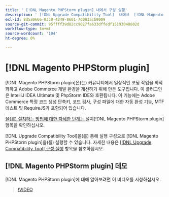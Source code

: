 ```yaml
---
title: ' [!DNL Magento PHPStorm plugin] 내에서 구성 실행'
description: ' [!DNL Upgrade Compatibility Tool]  내에서  [!DNL Magento PHPStorm plugin]을(를) 사용하려면 이 안내서를 따르십시오.'
exl-id: 8d5a0666-83c0-4249-8601-7d081acb9009
source-git-commit: 95ffff39d82cc9027fa633dffedf15193040802d
workflow-type: tm+mt
source-wordcount: '104'
ht-degree: 0%

---
```


# [!DNL Magento PHPStorm plugin]

[!DNL Magento PHPStorm plugin]은(는) 커뮤니티에서 일상적인 코딩 작업을 최적화하고 Adobe Commerce 개발 환경을 개선하기 위해 만든 도구입니다. 이 플러그인은 IntelliJ IDEA Ultimate 및 PhpStorm IDE와 호환됩니다. 이 기능에는 Adobe Commerce 특정 코드 생성 단축키, 코드 검사, 구성 파일에 대한 자동 완성 기능, MTF 테스트 및 RequireJS가 포함되어 있습니다.

[을(를) 설치하는 방법에 대한 자세한 단계는 &#x200B;](https://developer.adobe.com/commerce/php/best-practices/phpstorm/install/)설치[!DNL Magento PHPStorm plugin] 항목을 확인하십시오.

[!DNL Upgrade Compatibility Tool]을(를) 통해 실행 구성으로 [!DNL Magento PHPStorm plugin]을(를) 실행할 수 있습니다. 자세한 내용은 [[!DNL Upgrade Compatibility Tool] 구성 실행](https://developer.adobe.com/commerce/php/best-practices/phpstorm/run-configuration/) 항목을 참조하십시오.

## [!DNL Magento PHPStorm plugin] 데모

[!DNL Magento PHPStorm plugin]에 대해 알아보려면 이 비디오를 시청하십시오.

>[!VIDEO](https://video.tv.adobe.com/v/344408?quality=12&captions=kor)
